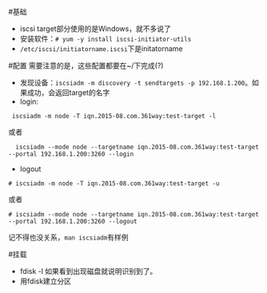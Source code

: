 #基础
- iscsi target部分使用的是Windows，就不多说了
- 安装软件：`# yum -y install iscsi-initiator-utils`
- `/etc/iscsi/initiatorname.iscsi`下是initatorname


#配置
需要注意的是，这些配置都要在~/下完成(?)
- 发现设备：`iscsiadm -m discovery -t sendtargets -p 192.168.1.200`。如果成功，会返回target的名字
- login:
```
 iscsiadm -m node -T iqn.2015-08.com.361way:test-target -l 
```
或者
```
  iscsiadm --mode node --targetname iqn.2015-08.com.361way:test-target --portal 192.168.1.200:3260 --login
```
- logout
```
# iscsiadm -m node -T iqn.2015-08.com.361way:test-target -u 
```
或者
```
# iscsiadm --mode node --targetname iqn.2015-08.com.361way:test-target --portal 192.168.1.200:3260 --logout
```

记不得也没关系，`man iscsiadm`有样例

#挂载
- fdisk -l 如果看到出现磁盘就说明识别到了。
- 用fdisk建立分区